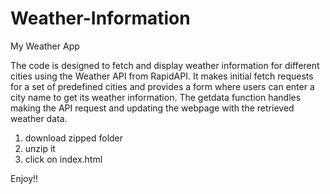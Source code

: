 # Weather-Information
My Weather App 

The code is designed to fetch and display weather information for different cities using the Weather API from RapidAPI. It makes initial fetch requests for a set of predefined cities and provides a form where users can enter a city name to get its weather information. The getdata function handles making the API request and updating the webpage with the retrieved weather data.

1. download zipped folder
2. unzip it
3. click on index.html

Enjoy!!


